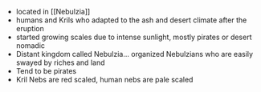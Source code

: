 - located in [[Nebulzia]]
- humans and Krils who adapted to the ash and desert climate after the eruption 
- started growing scales due to intense sunlight, mostly pirates or desert nomadic
- Distant kingdom called Nebulzia… organized Nebulzians who are easily swayed by riches and land
- Tend to be pirates
- Kril Nebs are red scaled, human nebs are pale scaled